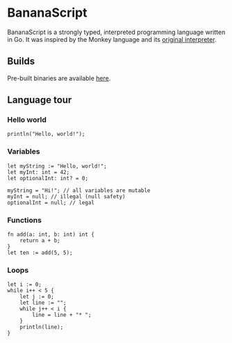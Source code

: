 # BananaScript

BananaScript is a strongly typed, interpreted programming language written in Go.
It was inspired by the Monkey language and its [original interpreter](https://interpreterbook.com/).

## Builds
Pre-built binaries are available [here](https://builds.pauhull.de).

## Language tour

### Hello world
```
println("Hello, world!");
```

### Variables
```
let myString := "Hello, world!";
let myInt: int = 42;
let optionalInt: int? = 0;

myString = "Hi!"; // all variables are mutable
myInt = null; // illegal (null safety)
optionalInt = null; // legal
```

### Functions
```
fn add(a: int, b: int) int {
    return a + b;
}
let ten := add(5, 5);
```

### Loops
```
let i := 0;
while i++ < 5 {
    let j := 0;
    let line := "";
    while j++ < i {
        line = line + "* ";
    }
    println(line);
}
```